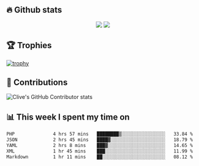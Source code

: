 ## &#128293; Github stats

<!-- GitHub Readme Streak Stats - https://github.com/DenverCoder1/github-readme-streak-stats -->
<p align="center">

<picture>
  <source 
    srcset="https://github-readme-stats.vercel.app/api?username=clivewalkden&count_private=true&show_icons=true&theme=darcula"
    media="(prefers-color-scheme: dark)"
  />
  <source
    srcset="https://github-readme-stats.vercel.app/api?username=clivewalkden&count_private=true&show_icons=true&theme=calm"
    media="(prefers-color-scheme: light), (prefers-color-scheme: no-preference)"
  />
  <img src="https://github-readme-stats.vercel.app/api?username=clivewalkden&count_private=true&show_icons=true&theme=darcula" />
</picture>

<a href="https://git.io/streak-stats" target="_blank">
  <img src="http://github-readme-streak-stats.herokuapp.com?user=clivewalkden&theme=darcula&date_format=j%20M%5B%20Y%5D" />
</a>

</p>

## &#127942; Trophies
[![trophy](https://github-profile-trophy.vercel.app/?username=clivewalkden&theme=onedark)](https://github.com/clivewalkden/github-profile-trophy)

## &#129309; Contributions
![Clive's GitHub Contributor stats](https://github-contributor-stats.vercel.app/api?username=clivewalkden)

## &#128202; This week I spent my time on
<!--START_SECTION:waka-->

```txt
PHP              4 hrs 57 mins   ████████▒░░░░░░░░░░░░░░░░   33.84 %
JSON             2 hrs 45 mins   ████▓░░░░░░░░░░░░░░░░░░░░   18.79 %
YAML             2 hrs 8 mins    ███▓░░░░░░░░░░░░░░░░░░░░░   14.65 %
XML              1 hr 45 mins    ███░░░░░░░░░░░░░░░░░░░░░░   11.99 %
Markdown         1 hr 11 mins    ██░░░░░░░░░░░░░░░░░░░░░░░   08.12 %
```

<!--END_SECTION:waka-->
